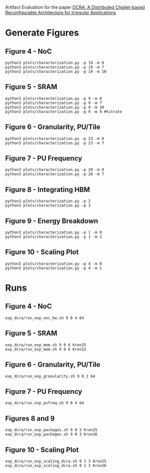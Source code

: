 
Artifact Evaluation for the paper [DCRA: A Distributed Chiplet-based Reconfigurable Architecture for Irregular Applications](https://arxiv.org/abs/2311.15443)


# Generate Figures

## Figure 4 - NoC

    python3 plots/characterization.py -p 19 -m 0
    python3 plots/characterization.py -p 19 -m 7
    python3 plots/characterization.py -p 19 -m 10


## Figure 5 - SRAM

    python3 plots/characterization.py -p 9 -m 0
    python3 plots/characterization.py -p 9 -m 7
    python3 plots/characterization.py -p 9 -m 10
    python3 plots/characterization.py -p 9 -m 9 #hitrate


## Figure 6 - Granularity, PU/Tile

    python3 plots/characterization.py -p 23 -m 0
    python3 plots/characterization.py -p 23 -m 7


## Figure 7 - PU Frequency

    python3 plots/characterization.py -p 20 -m 0
    python3 plots/characterization.py -p 20 -m 7


## Figure 8 - Integrating HBM

    python3 plots/characterization.py -p 2
    python3 plots/characterization.py -p 3


## Figure 9 - Energy Breakdown

    python3 plots/characterization.py -p 1 -m 0
    python3 plots/characterization.py -p 1 -m 1


## Figure 10 - Scaling Plot

    python3 plots/characterization.py -p 4 -m 0
    python3 plots/characterization.py -p 4 -m 1




# Runs


## Figure 4 - NoC

    exp_dcra/run_exp_noc_bw.sh 9 0 4 64


## Figure 5 - SRAM

    exp_dcra/run_exp_mem.sh 9 0 6 Kron25
    exp_dcra/run_exp_mem.sh 9 0 6 Kron22


## Figure 6 - Granularity, PU/Tile

    exp_dcra/run_exp_granularity.sh 9 0 2 64


## Figure 7 - PU Frequency

    exp_dcra/run_exp_pufreq.sh 9 0 4 64


## Figures 8 and 9

    exp_dcra/run_exp_packages.sh 9 0 3 Kron25
    exp_dcra/run_exp_packages.sh 9 0 3 Kron26


## Figure 10 - Scaling Plot

    exp_dcra/run_exp_scaling_dcra.sh 9 1 3 Kron25
    exp_dcra/run_exp_scaling_dcra.sh 9 1 3 Kron26
